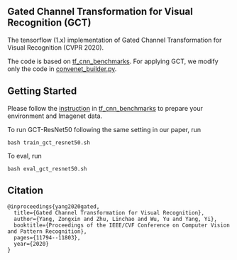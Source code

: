 ## Gated Channel Transformation for Visual Recognition (GCT)
The tensorflow (1.x) implementation of Gated Channel Transformation for Visual Recognition (CVPR 2020).

The code is based on [tf_cnn_benchmarks](https://github.com/awslabs/deeplearning-benchmark/tree/master/tensorflow_benchmark/tf_cnn_benchmarks). For applying GCT, we modify only the code in [convenet_builder.py](https://github.com/z-x-yang/GCT/blob/db5c5d2feef10becc2203517b46160a07c0161f7/convnet_builder.py#L147).

## Getting Started
Please follow the [instruction](https://github.com/tensorflow/models/tree/master/research/inception#getting-started) in [tf_cnn_benchmarks](https://github.com/awslabs/deeplearning-benchmark/tree/master/tensorflow_benchmark/tf_cnn_benchmarks) to prepare your environment and Imagenet data.

To run GCT-ResNet50 following the same setting in our paper, run
```
bash train_gct_resnet50.sh
```

To eval, run
```
bash eval_gct_resnet50.sh
```

## Citation
```
@inproceedings{yang2020gated,
  title={Gated Channel Transformation for Visual Recognition},
  author={Yang, Zongxin and Zhu, Linchao and Wu, Yu and Yang, Yi},
  booktitle={Proceedings of the IEEE/CVF Conference on Computer Vision and Pattern Recognition},
  pages={11794--11803},
  year={2020}
}
```


